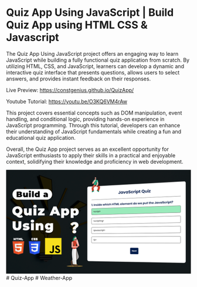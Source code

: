 # Quiz App Using JavaScript | Build Quiz App using HTML CSS & Javascript

The Quiz App Using JavaScript project offers an engaging way to learn JavaScript while building a fully functional quiz application from scratch. By utilizing HTML, CSS, and JavaScript, learners can develop a dynamic and interactive quiz interface that presents questions, allows users to select answers, and provides instant feedback on their responses.

Live Preview: https://constgenius.github.io/QuizApp/

Youtube Tutorial: https://youtu.be/O3KQ6VM4rAw

This project covers essential concepts such as DOM manipulation, event handling, and conditional logic, providing hands-on experience in JavaScript programming. Through this tutorial, developers can enhance their understanding of JavaScript fundamentals while creating a fun and educational quiz application.

Overall, the Quiz App project serves as an excellent opportunity for JavaScript enthusiasts to apply their skills in a practical and enjoyable context, solidifying their knowledge and proficiency in web development.

![Quiz App](QuizApp.png)
#   Q u i z - A p p 
 
 #   W e a t h e r - A p p 
 
 